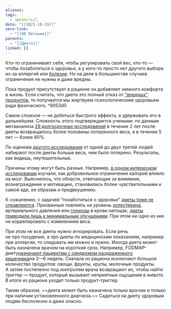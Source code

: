```yaml
---
aliases: 
tags:
  - зрелость/🌱
date: "[[2023-10-19]]"
zero-link:
  - "[[00 Питание]]"
parents:
  - "[[Диета]]"
linked: []
---
```

Кто-то ограничивает себя, чтобы регулировать свой вес, кто-то — чтобы позаботиться о здоровье, а у кого-то просто нет другого выбора из-за аллергий или [болезни](Болезни.md). Но на деле в большинстве случаев ограничения не нужны и даже вредны.

Пока продукт присутствует в рационе он добавляет немного комфорта в жизнь. Если считать, что диета это полный отказ от ["вредных" продуктов]("Вредная"%20и%20"полезная"%20пища.md), то получается мы жертвуем психологическим здоровьем ради физического. ^9053d0

Самое сложное — не добиться быстрого эффекта, а удерживать его в дальнейшем. Сложность этого подтверждается учеными: по данным метаанализа [29 долгосрочных исследований](https://pubmed.ncbi.nlm.nih.gov/11684524/) в течение 2 лет после диеты возвращалось более половины потерянного веса, а в течение 5 лет — более 80%.

По оценкам [другого исследования](https://doi.apa.org/doiLanding?doi=10.1037%2F0003-066X.62.3.220) от одной до двух третей людей набирают после диеты больше веса, чем было потеряно. Результаты, как видишь, неутешительные.

Причины этому могут быть разные. Например, [в одном интересном исследовании](https://www.sciencedirect.com/science/article/abs/pii/S1053811912011408) изучали, как добровольное ограничение калорий влияло на мозг. Выяснилось, что области, отвечающие за внимание, вознаграждение и мотивацию, становились более чувствительными к самой еде, ее образам и предвкушению.

К сожалению, с задачей “позаботиться о здоровье” [диеты тоже не справляются](https://doi.apa.org/doiLanding?doi=10.1037%2F0003-066X.62.3.220). Призванные повлиять на уровень [холестерина](Холестерин.md), артериального давления или [глюкозы](Глюкоза.md) в крови натощак, [диеты приводили лишь к минимальным улучшениям](https://compass.onlinelibrary.wiley.com/doi/10.1111/spc3.12076). При этом ни одно из них не коррелировало с изменением веса.

При этом не все диеты нужно игнорировать. Если речь не про похудение, а про диеты по медицинским показаниям, например при аллергии, то следовать им можно и нужно. Иногда диета может быть назначена врачом на короткий срок. Например, FODMAP-диету[назначают пациентам с синдромом раздраженного кишечника](https://stanfordhealthcare.org/medical-treatments/l/low-fodmap-diet.html)на 2—6 недель. Сначала из рациона исключают большое количество продуктов: овощи, фрукты, крупы, молочные продукты. А затем постепенно под контролем врача возвращают их, чтобы найти триггер — продукт, который вызывает неприятные ощущения в животе. В итоге из рациона уходит только продукт-триггер.

Таким образом, ==диета может быть назначена только врачом и только при наличии установленного диагноза.== Садиться на диету здоровым людям бесполезно и даже опасно.